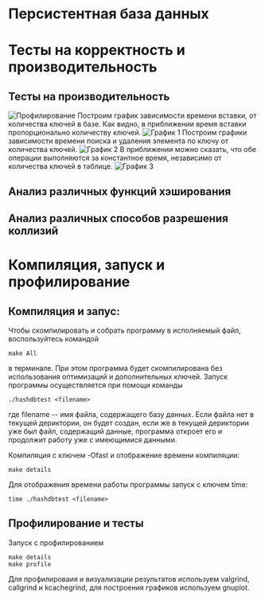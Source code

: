 # Персистентная база данных

# Тесты на корректность и производительность

## Тесты на производительность

![Профилирование](https://github.com/ksartamonov/data-base/blob/stat/pictures/testing.png)
Построим график зависимости времени вставки, от количества ключей в базе. Как видно, в приближении время вставки пропорционально количеству ключей.
![График 1](https://github.com/ksartamonov/data-base/blob/stat/pictures/testplot(set).png)
Построим графики зависимости времени поиска и удаления элемента по ключу от количества ключей.
![График 2](https://github.com/ksartamonov/data-base/blob/stat/pictures/testplot(get).png)
В приближении можно сказать, что обе операции выполняются за константное время, независимо от количества ключей в таблице.
![График 3](https://github.com/ksartamonov/data-base/blob/stat/pictures/testplot(del).png)

## Анализ различных функций хэширования
## Анализ различных способов разрешения коллизий

# Компиляция, запуск и профилирование

## Компиляция и запус:

Чтобы скомпилировать и собрать программу в исполняемый файл, воспользуйтесь командой
```
make All
```
в терминале. При этом программа будет скомпилирована без использования оптимизаций и дополнительных ключей. Запуск программы осуществляется при помощи команды
```
./hashdbtest <filename>
```
где filename -- имя файла, содержащего базу данных. Если файла нет в текущей дериктории, он будет создан, если же в текущей дериктории уже был файл, содержащий данные, программа откроет его и продолжит работу уже с имеющимися данными.

Компиляция с ключем -Ofast и отображение времени компиляции:
```
make details
```
Для отображения времени работы программы запуск с ключем time:
```
time ./hashdbtest <filename>
```

## Профилирование и тесты
Запуск с профилированием
```
make details
make profile
```
Для профилироваия и визуализации результатов используем valgrind, callgrind и kcachegrind, для построения графиков используем gnuplot.
